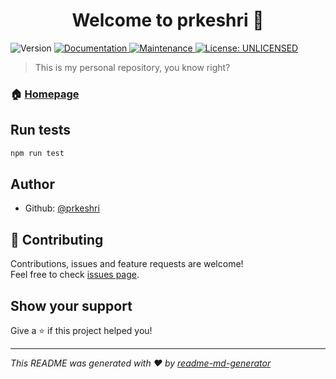 <h1 align="center">Welcome to prkeshri 👋</h1>
<p>
  <img alt="Version" src="https://img.shields.io/badge/version-1.0.0-blue.svg?cacheSeconds=2592000" />
  <a href="https://github.com/prkeshri/prkeshri#readme" target="_blank">
    <img alt="Documentation" src="https://img.shields.io/badge/documentation-yes-brightgreen.svg" />
  </a>
  <a href="https://github.com/prkeshri/prkeshri/graphs/commit-activity" target="_blank">
    <img alt="Maintenance" src="https://img.shields.io/badge/Maintained%3F-yes-green.svg" />
  </a>
  <a href="#" target="_blank">
    <img alt="License: UNLICENSED" src="https://img.shields.io/github/license/prkeshri/prkeshri" />
  </a>
</p>

> This is my personal repository, you know right?

### 🏠 [Homepage](https://github.com/prkeshri/prkeshri#readme)

## Run tests

```sh
npm run test
```

## Author

* Github: [@prkeshri](https://github.com/prkeshri)

## 🤝 Contributing

Contributions, issues and feature requests are welcome!<br />Feel free to check [issues page](https://github.com/prkeshri/prkeshri/issues). 

## Show your support

Give a ⭐️ if this project helped you!

***
_This README was generated with ❤️ by [readme-md-generator](https://github.com/kefranabg/readme-md-generator)_